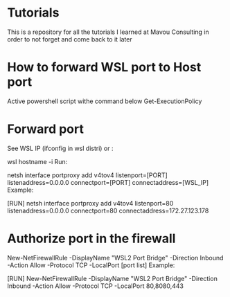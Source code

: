 # Tutorials
This is a repository for all the tutorials I learned at Mavou Consulting in order to not forget and come back to it later

# How to forward WSL port to Host port
Active powershell script withe command below
Get-ExecutionPolicy

# Forward port
See WSL IP (ifconfig in wsl distri) or :


wsl hostname -i
Run:


netsh interface portproxy add v4tov4 listenport=[PORT] listenaddress=0.0.0.0 connectport=[PORT] connectaddress=[WSL_IP]
Example:

[RUN] netsh interface portproxy add v4tov4 listenport=80 listenaddress=0.0.0.0 connectport=80 connectaddress=172.27.123.178

# Authorize port in the firewall
New-NetFirewallRule -DisplayName "WSL2 Port Bridge" -Direction Inbound -Action Allow -Protocol TCP -LocalPort [port list]
Example:

[RUN] New-NetFirewallRule -DisplayName "WSL2 Port Bridge" -Direction Inbound -Action Allow -Protocol TCP -LocalPort 80,8080,443
